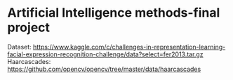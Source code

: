 # Artificial Intelligence methods-final project
Dataset:
https://www.kaggle.com/c/challenges-in-representation-learning-facial-expression-recognition-challenge/data?select=fer2013.tar.gz
Haarcascades:
https://github.com/opencv/opencv/tree/master/data/haarcascades

